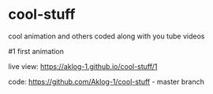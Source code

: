 # cool-stuff
cool animation and others coded along with you tube videos

#1 first animation

live view: 
https://aklog-1.github.io/cool-stuff/1

code: 
https://github.com/Aklog-1/cool-stuff - master branch
